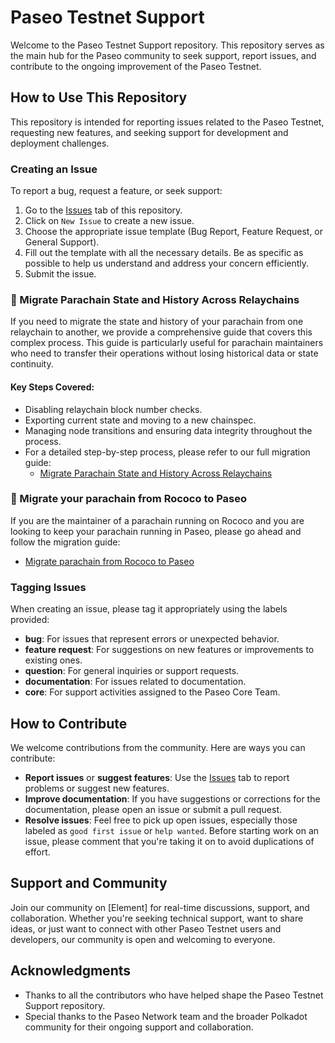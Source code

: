 # Paseo Testnet Support

Welcome to the Paseo Testnet Support repository. This repository serves as the main hub for the Paseo community to seek support, report issues, and contribute to the ongoing improvement of the Paseo Testnet.

## How to Use This Repository

This repository is intended for reporting issues related to the Paseo Testnet, requesting new features, and seeking support for development and deployment challenges.

### Creating an Issue

To report a bug, request a feature, or seek support:

1. Go to the [Issues](https://github.com/paseo-network/support/issues) tab of this repository.
2. Click on `New Issue` to create a new issue.
3. Choose the appropriate issue template (Bug Report, Feature Request, or General Support).
4. Fill out the template with all the necessary details. Be as specific as possible to help us understand and address your concern efficiently.
5. Submit the issue.

### 🧳 Migrate Parachain State and History Across Relaychains
If you need to migrate the state and history of your parachain from one relaychain to another, we provide a comprehensive guide that covers this complex process. This guide is particularly useful for parachain maintainers who need to transfer their operations without losing historical data or state continuity.

#### Key Steps Covered:

- Disabling relaychain block number checks.
- Exporting current state and moving to a new chainspec.
- Managing node transitions and ensuring data integrity throughout the process.
- For a detailed step-by-step process, please refer to our full migration guide: 
    - [Migrate Parachain State and History Across Relaychains](https://github.com/paseo-network/support/blob/update-readme/docs/Migrate_parachain_state_across_relaychains.md)

### 🧳 Migrate your parachain from Rococo to Paseo

If you are the maintainer of a parachain running on Rococo and you are looking 
to keep your parachain running in Paseo, please go ahead and follow the migration guide: 

- [Migrate parachain from Rococo to Paseo](docs/rococo_migration.md)

### Tagging Issues

When creating an issue, please tag it appropriately using the labels provided:

- **bug**: For issues that represent errors or unexpected behavior.
- **feature request**: For suggestions on new features or improvements to existing ones.
- **question**: For general inquiries or support requests.
- **documentation**: For issues related to documentation.
- **core**: For support activities assigned to the Paseo Core Team.

## How to Contribute

We welcome contributions from the community. Here are ways you can contribute:

- **Report issues** or **suggest features**: Use the [Issues](https://github.com/paseo-network/support/issues) tab to report problems or suggest new features.
- **Improve documentation**: If you have suggestions or corrections for the documentation, please open an issue or submit a pull request.
- **Resolve issues**: Feel free to pick up open issues, especially those labeled as `good first issue` or `help wanted`. Before starting work on an issue, please comment that you're taking it on to avoid duplications of effort.

## Support and Community

Join our community on [Element] for real-time discussions, support, and collaboration. Whether you're seeking technical support, want to share ideas, or just want to connect with other Paseo Testnet users and developers, our community is open and welcoming to everyone.

## Acknowledgments

- Thanks to all the contributors who have helped shape the Paseo Testnet Support repository.
- Special thanks to the Paseo Network team and the broader Polkadot community for their ongoing support and collaboration.
